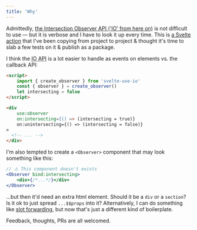 ```yaml
---
title: 'Why'
---
```


Admittedly, [the Intersection Observer API ('IO' from here on)](https://developer.mozilla.org/en-US/docs/Web/API/Intersection_Observer_API) is not difficult to use — but it is verbose and I have to look it up every time. This is [a Svelte action](https://svelte.dev/docs#template-syntax-element-directives-use-action) that I've been copying from project to project & thought it's time to slab a few tests on it & publish as a package.

I think the <abbr title="Intersection Observer API">IO API</abbr> is a lot easier to handle as events on elements vs. the callback API:

```html
<script>
    import { create_observer } from 'svelte-use-io'
    const { observer } = create_observer()
    let intersecting = false
</script>

<div
    use:observer
    on:intersecting={() => (intersecting = true)}
    on:unintersecting={() => (intersecting = false)}
>
  <!-- ... -->
</div>
```

I'm also tempted to create a `<Observer>` component that may look something like this:

```jsx
// ⚠️ This component doesn't exists
<Observer bind:intersecting>
	<div>{/*...*/}</div>
</Observer>
```

...but then it'd need an extra html element. Should it be a `div` or a `section`? Is it ok to just spread `...$$props` into it? Alternatively, I can do something like [slot forwarding](https://www.youtube.com/watch?v=R64MFbYpezU), but now that's just a different kind of boilerplate.

Feedback, thoughts, PRs are all welcomed.
